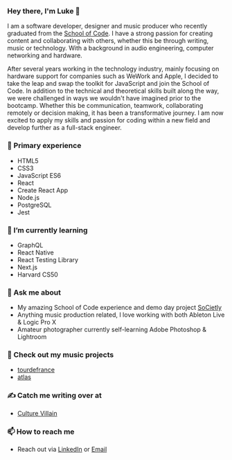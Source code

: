 ### Hey there, I'm Luke 👋

I am a software developer, designer and music producer who recently graduated from the [School of Code](https://www.schoolofcode.co.uk/). I have a strong passion for creating content and collaborating with others, whether this be through writing, music or technology. With a background in audio engineering, computer networking and hardware.

After several years working in the technology industry, mainly focusing on hardware support for companies such as WeWork and Apple, I decided to take the leap and swap the toolkit for JavaScript and join the School of Code. In addition to the technical and theoretical skills built along the way, we were challenged in ways we wouldn't have imagined prior to the bootcamp. Whether this be communication, teamwork, collaborating remotely or decision making, it has been a transformative journey. I am now excited to apply my skills and passion for coding within a new field and develop further as a full-stack engineer.

### 🔭 Primary experience
- HTML5
- CSS3
- JavaScript ES6
- React
- Create React App
- Node.js
- PostgreSQL
- Jest

### 🌱 I’m currently learning
- GraphQL
- React Native
- React Testing Library
- Next.js
- Harvard CS50

### 💬 Ask me about
- My amazing School of Code experience and demo day project [SoCietly](https://societly.netlify.app)
- Anything music production related, I love working with both Ableton Live & Logic Pro X
- Amateur photographer currently self-learning Adobe Photoshop & Lightroom

### 🎹 Check out my music projects
- [tourdefrance](https://soundcloud.com/tourdefrancemusic)
- [atlas](https://soundcloud.com/at-las)

### ✍️ Catch me writing over at
- [Culture Villain](https://culturevillain.co.uk)

### 📫 How to reach me
- Reach out via [LinkedIn](https://linkedin.com/in/lukefantom) or [Email](mailto:luke.fantom@gmail.com)
